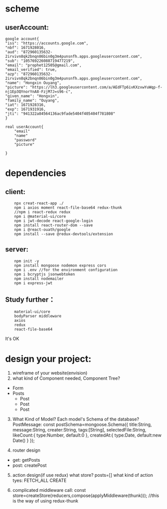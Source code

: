 # scheme
## userAccount:
    google account{
    "iss": "https://accounts.google.com",
    "nbf": 1671928016,
    "aud": "872960135632-2irvivn8qk2bnqn86bin0g3m4punsnfh.apps.googleusercontent.com",
    "sub": "105769226088719477219",
    "email": "prophet12505@gmail.com",
    "email_verified": true,
    "azp": "872960135632-2irvivn8qk2bnqn86bin0g3m4punsnfh.apps.googleusercontent.com",
    "name": "Hongxin Ouyang",
    "picture": "https://lh3.googleusercontent.com/a/AEdFTp6ivKXzxwYuWqp-f-nj1Ep3QYnorYnA8-FzjM7J=s96-c",
    "given_name": "Hongxin",
    "family_name": "Ouyang",
    "iat": 1671928316,
    "exp": 1671931916,
    "jti": "941322a84564136ac9fade5404f405404f781808"
    }

    real userAccount{
        "email"
        "name"
        "password"
        "picture"
        
    }



# dependencies
## client:
        npx creat-react-app ./
        npm i axios moment react-file-base64 redux-thunk
        //npm i react-redux redux
        npm i @material-ui/core
        npm i jwt-decode react-google-login
        npm install react-router-dom --save
        npm i @react-ouath/google
        npm install --save @redux-devtools/extension
## server:
        npm init -y
        npm install mongoose nodemon express cors
        npm i .env //for the environment configuration  
        npm i bcryptjs jsonwebtoken
        npm install nodemailer
        npm i express-jwt


## Study further：
        material-ui/core
        bodyParser middleware
        axios
        redux
        react-file-base64

It's OK

    




# design your project:
1. wireframe of your website(envision)
2. what kind of Component needed, Component Tree?
- Form
- Posts
    - Post
    - Post
    - Post
3. What Kind of Model? Each model's Schema of the database?
            PostMessage:
            const postSchema=mongoose.Schema({
                title:String,
                message:String,
                creater:String,
                tags:[String],
                selectedFile:String,
                likeCount:{
                    type:Number,
                    default:0
                },
                createdAt:{
                    type:Date,
                    default:new Date()
                }
            });

4. router design
- get: getPosts
- post: createPost

5. action design(if use redux)
    what store?
    posts=[]
    what kind of action tyes: FETCH_ALL  CREATE

6. complicated middleware call:
        const store=createStore(reducers,compose(applyMiddleware(thunk)));
            //this is the way of using redux-thunk